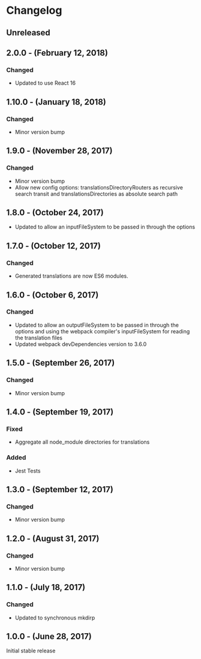 Changelog
=========

Unreleased
----------

2.0.0 - (February 12, 2018)
------------------
### Changed
* Updated to use React 16

1.10.0 - (January 18, 2018)
------------------
### Changed
* Minor version bump

1.9.0 - (November 28, 2017)
------------------
### Changed
* Minor version bump
* Allow new config options: translationsDirectoryRouters as recursive search transit and translationsDirectories as absolute search path

1.8.0 - (October 24, 2017)
------------------
* Updated to allow an inputFileSystem to be passed in through the options

1.7.0 - (October 12, 2017)
------------------
### Changed
* Generated translations are now ES6 modules.

1.6.0 - (October 6, 2017)
------------------
### Changed
* Updated to allow an outputFileSystem to be passed in through the options and using the webpack compiler's inputFileSystem for reading the translation files
* Updated webpack devDependencies version to 3.6.0

1.5.0 - (September 26, 2017)
------------------
### Changed
* Minor version bump

1.4.0 - (September 19, 2017)
------------------
### Fixed
* Aggregate all node_module directories for translations

### Added
* Jest Tests

1.3.0 - (September 12, 2017)
------------------
### Changed
* Minor version bump

1.2.0 - (August 31, 2017)
------------------
### Changed
* Minor version bump

1.1.0 - (July 18, 2017)
------------------
### Changed
* Updated to synchronous mkdirp

1.0.0 - (June 28, 2017)
------------------
Initial stable release
